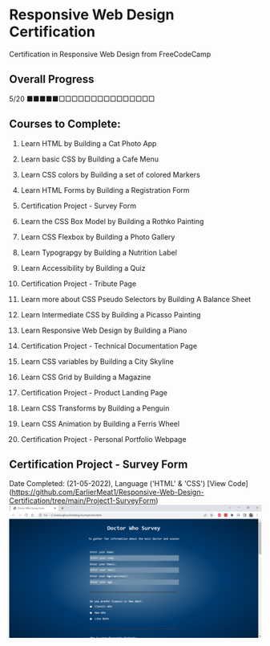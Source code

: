 # Responsive Web Design Certification
Certification in Responsive Web Design from FreeCodeCamp

## Overall Progress
5/20 
■■■■■□□□□□□□□□□□□□□□


## Courses to Complete: 
1. Learn HTML by Building a Cat Photo App
2. Learn basic CSS by Building a Cafe Menu
3. Learn CSS colors by Building a set of colored Markers 
4. Learn HTML Forms by Building a Registration Form 
5. Certification Project - Survey Form

6. Learn the CSS Box Model by Building a Rothko Painting
7. Learn CSS Flexbox by Building a Photo Gallery
8. Learn Typograpgy by Building a Nutrition Label
9. Learn Accessibility by Building a Quiz
10. Certification Project - Tribute Page

11. Learn more about CSS Pseudo Selectors by Building A Balance Sheet
12. Learn Intermediate CSS by Building a Picasso Painting
13. Learn Responsive Web Design by Building a Piano
14. Certification Project - Technical Documentation Page

15. Learn CSS variables by Building a City Skyline
16. Learn CSS Grid by Building a Magazine
17. Certification Project - Product Landing Page

18. Learn CSS Transforms by Building a Penguin
19. Learn CSS Animation by Building a Ferris Wheel
20. Certification Project - Personal Portfolio Webpage


## Certification Project - Survey Form
Date Completed: (21-05-2022), Language ('HTML' & 'CSS')
[View Code] (https://github.com/EarlierMeat1/Responsive-Web-Design-Certification/tree/main/Project1-SurveyForm)
![SurveyForm](https://github.com/EarlierMeat1/Responsive-Web-Design-Certification/blob/main/Project1-SurveyForm/Survey%20Form.png)

